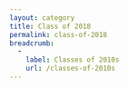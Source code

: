 ```yaml
---
layout: category
title: Class of 2018
permalink: class-of-2018
breadcrumb:
  -
    label: Classes of 2010s
    url: /classes-of-2010s
---
```


